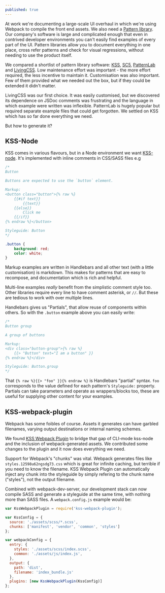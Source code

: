 ```yaml
---
published: true
---
```


At work we're documenting a large-scale UI overhaul in which we're using Webpack to compile the front end assets. We also need a [Pattern library](adele.uxpin.com). Our company's software is large and complicated enough that even in contrived developer environments you can't easily find examples of every part of the UI. Pattern libraries allow you to document everything in one place, cross refer patterns and check for visual regressions, without needing to use the product itself.

We compared a shortlist of pattern library software: [KSS](https://github.com/kss-node/kss-node), [SC5](https://github.com/SC5/sc5-styleguide), [PatternLab](https://patternlab.io/) and [LivingCSS](https://github.com/straker/livingcss). Low maintenance effort was important - the more effort required, the less incentive to maintain it. Customisation was also important. Few of them provided what we needed out the box, but if they could be extended it didn't matter.

LivingCSS was our first choice. It was easily customised, but we discovered its dependence on JSDoc comments was frustrating and the language in which example were written was inflexible. PatternLab is hugely popular but required separate example files that could get forgotten. We settled on KSS which has so far done everything we need. 

But how to generate it?

## KSS-Node

KSS comes in various flavours, but in a Node environment we want [KSS-node](https://github.com/kss-node/kss-node). It's implemented with inline comments in CSS/SASS files e.g

``` css
/*
Button

Buttons are expected to use the `button` element.

Markup:
<button class="button">{% raw %}
	{{#if text}}
		{{text}}
	{{else}}
		Click me
	{{/if}}
{% endraw %}</button>

Styleguide: Button
*/

.button {
	background: red;
	color: white;
}

```

Markup examples are written in Handlebars and all other text (with a little customisation) is markdown. This makes for patterns that are easy to recompose, and documentation which is rich and helpful.

Multi-line examples _really_ benefit from the simplistic comment style too. Other libraries require every line to have comment asterisk, or `//`. But these are tedious to work with over multiple lines.

Handlebars gives us "Partials", that allow reuse of components within others. So with the `.button` example above you can easily write:

```css
/*
Button group

A group of buttons

Markup:
<div class="button-group">{% raw %}
	{{> "Button" text="I am a button" }}
{% endraw %}</div>

Styleguide: Button.group
*/
```

That `{% raw %}{{> "foo" }}{% endraw %}` is Handlebars "partial" syntax. `foo` corresponds to the value defined for each pattern's `Styleguide:` property. Partials can take parameters and operate as wrappers/blocks too, these are useful for supplying other content for your examples.

## KSS-webpack-plugin

Webpack has some foibles of course. Assets it generates can have garbled filenames, varying output destinations or internal naming schemes.

We found [KSS Webpack Plugin](https://www.npmjs.com/package/kss-webpack-plugin) to bridge that gap of CLI-mode kss-node and the inclusion of webpack-generated assets. We contributed some changes to the plugin and it now does everything we need.

Support for Webpack's "chunks" was vital. Webpack generates files like `styles.12598u62ngsdg73.css` which is great for infinite caching, but terrible if you need to know the filename. KSS Webpack Plugin can automatically inject any chunk into the styleguide by simply refering to the chunk name ("styles"), not the output filename. 

Combined with webpack-dev-server, our development stack can now compile SASS and generate a styleguide at the same time, with nothing more than SASS files. A `webpack.config.js` example would be:


```js
var KssWebpackPlugin = require('kss-webpack-plugin');

var KssConfig = {
  source: './assets/scss/*.scss',
  chunks: ['manifest', 'vendor', 'common', 'styles']
};

var webpackConfig = {
  entry: {
    styles: './assets/scss/index.scss',
    common: './assets/js/index.js',
  },
  output: {
    path: 'dist',
    filename: 'index_bundle.js'
  },
  plugins: [new KssWebpackPlugin(KssConfig)]
};
```

